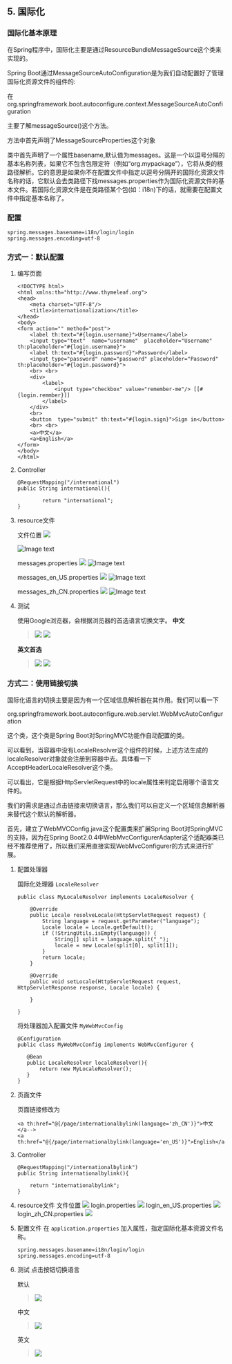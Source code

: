 ## 5. 国际化

### 国际化基本原理 ###

在Spring程序中，国际化主要是通过ResourceBundleMessageSource这个类来实现的。

Spring Boot通过MessageSourceAutoConfiguration是为我们自动配置好了管理国际化资源文件的组件的:

在org.springframework.boot.autoconfigure.context.MessageSourceAutoConfiguration

主要了解messageSource()这个方法。

方法中首先声明了MessageSourceProperties这个对象

类中首先声明了一个属性basename,默认值为messages。这是一个以逗号分隔的基本名称列表，如果它不包含包限定符（例如“org.mypackage”），它将从类的根路径解析。它的意思是如果你不在配置文件中指定以逗号分隔开的国际化资源文件名称的话，它默认会去类路径下找messages.properties作为国际化资源文件的基本文件。若国际化资源文件是在类路径某个包(如：i18n)下的话，就需要在配置文件中指定基本名称了。

### 配置 ###
```
spring.messages.basename=i18n/login/login
spring.messages.encoding=utf-8
```

### 方式一：默认配置 ###

1. 编写页面
    ```
    <!DOCTYPE html>
    <html xmlns:th="http://www.thymeleaf.org">
    <head>
        <meta charset="UTF-8"/>
        <title>internationalization</title>
    </head>
    <body>
    <form action="" method="post">
        <label th:text="#{login.username}">Username</label>
        <input type="text"  name="username"  placeholder="Username" th:placeholder="#{login.username}">
        <label th:text="#{login.password}">Password</label>
        <input type="password" name="password" placeholder="Password" th:placeholder="#{login.password}">
        <br> <br>
        <div>
            <label>
                <input type="checkbox" value="remember-me"/> [[#{login.remmber}]]
            </label>
        </div>
        <br>
        <button  type="submit" th:text="#{login.sign}">Sign in</button>
        <br> <br>
        <a>中文</a>
        <a>English</a>
    </form>
    </body>
    </html>
    ```

2. Controller
    ```
    @RequestMapping("/international")
    public String international(){

            return "international";
    }
    ```

3. resource文件

    文件位置
    ![](.pic/006/messages.jpg)

    ![Image text](https://raw.githubusercontent.com/SanTeamo/note/master/springboot/pic/006/messages.JPG)

    messages.properties
    ![](.pic/006/messages_.jpg)
    ![Image text](https://raw.githubusercontent.com/SanTeamo/note/master/springboot/pic/006/messages_.JPG)

    messages_en_US.properties
    ![](.pic/006/messages_us.jpg)
    ![Image text](https://raw.githubusercontent.com/SanTeamo/note/master/springboot/pic/006/messages_us.JPG)

    messages_zh_CN.properties
    ![](.pic/006/messages_cn.jpg)
    ![Image text](https://raw.githubusercontent.com/SanTeamo/note/master/springboot/pic/006/messages_cn.JPG)

4. 测试

    使用Google浏览器，会根据浏览器的首选语言切换文字。
    **中文**
    > ![](pic/006/chromesetting_cn.jpg)
    > ![](pic/006/result1_cn.jpg)

    **英文首选**
    > ![](pic/006/chromesetting_us.jpg)
    > ![](pic/006/result1_us.jpg)

### 方式二：使用链接切换 ###

国际化语言的切换主要是因为有一个区域信息解析器在其作用。我们可以看一下

org.springframework.boot.autoconfigure.web.servlet.WebMvcAutoConfiguration

这个类，这个类是Spring Boot对SpringMVC功能作自动配置的类。

可以看到，当容器中没有LocaleResolver这个组件的时候，上述方法生成的localeResolver对象就会注册到容器中去。具体看一下AcceptHeaderLocaleResolver这个类。

可以看出，它是根据HttpServletRequest中的locale属性来判定启用哪个语言文件的。

我们的需求是通过点击链接来切换语言，那么我们可以自定义一个区域信息解析器来替代这个默认的解析器。

首先，建立了WebMVCConfig.java这个配置类来扩展Spring Boot对SpringMVC的支持，因为在Spring Boot2.0.4中WebMvcConfigurerAdapter这个适配器类已经不推荐使用了，所以我们采用直接实现WebMvcConfigurer的方式来进行扩展。
1. 配置处理器

    国际化处理器 `LocaleResolver` 

    ```
    public class MyLocaleResolver implements LocaleResolver {
    
        @Override
        public Locale resolveLocale(HttpServletRequest request) {
            String language = request.getParameter("language");
            Locale locale = Locale.getDefault();
            if (!StringUtils.isEmpty(language)) {
                String[] split = language.split("_");
                locale = new Locale(split[0], split[1]);
            }
            return locale;
        }
    
        @Override
        public void setLocale(HttpServletRequest request, HttpServletResponse response, Locale locale) {
    
        }
    
    }
    ```
    将处理器加入配置文件 `MyWebMvcConfig`
    ```
    @Configuration
    public class MyWebMvcConfig implements WebMvcConfigurer {
    
       @Bean
       public LocaleResolver localeResolver(){
           return new MyLocaleResolver();
       }
    }
    ```
2. 页面文件

    页面链接修改为
    ```
    <a th:href="@{/page/internationalbylink(language='zh_CN')}">中文</a-->
    <a th:href="@{/page/internationalbylink(language='en_US')}">English</a>
    ```
3. Controller
    ```
    @RequestMapping("/internationalbylink")
    public String internationalbylink(){
    
        return "internationalbylink";
    }
    ```
4. resource文件
    文件位置
    ![](pic/006/resource.jpg)
    login.properties
    ![](pic/006/resource_.jpg)
    login_en_US.properties
    ![](pic/006/resource_us.jpg)
    login_zh_CN.properties
    ![](pic/006/resource_cn.jpg)

5. 配置文件
    在 `application.properties` 加入属性，指定国际化基本资源文件名称。
    ```
    spring.messages.basename=i18n/login/login
    spring.messages.encoding=utf-8
    ```
6. 测试
    点击按钮切换语言

    默认
    > ![](pic/006/result2_default.jpg)
    
    中文
    > ![](pic/006/result2_cn.jpg)
    
    英文
    > ![](pic/006/result2_us.jpg)